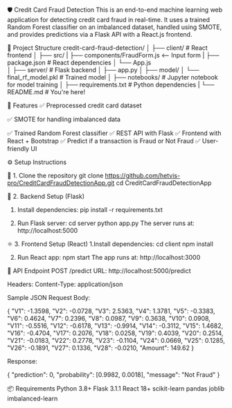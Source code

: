 🛡️ Credit Card Fraud Detection
This is an end-to-end machine learning web application for detecting credit card fraud in real-time. It uses a trained Random Forest classifier on an imbalanced dataset, handled using SMOTE, and provides predictions via a Flask API with a React.js frontend.

📁 Project Structure
credit-card-fraud-detection/
│
├── client/ # React frontend
│ ├── src/
| ├── components/FraudForm.js <-- Input form
| ├── package.json # React dependencies
│ └── App.js  
│
├── server/ # Flask backend
│ ├── app.py
│
├── model/
│ └── final_rf_model.pkl # Trained model
│
├── notebooks/ # Jupyter notebook for model training
│
├── requirements.txt # Python dependencies
|
└── README.md # You're here!

🚀 Features
✅ Preprocessed credit card dataset

✅ SMOTE for handling imbalanced data

✅ Trained Random Forest classifier
✅ REST API with Flask
✅ Frontend with React + Bootstrap
✅ Predict if a transaction is Fraud or Not Fraud
✅ User-friendly UI

⚙️ Setup Instructions

🔧 1. Clone the repository
git clone https://github.com/hetvis-pro/CreditCardFraudDetectionApp.git
cd CreditCardFraudDetectionApp

🧠 2. Backend Setup (Flask)

1. Install dependencies:
   pip install -r requirements.txt

2. Run Flask server:
   cd server
   python app.py
   The server runs at: http://localhost:5000

⚛️ 3. Frontend Setup (React)
1.Install dependencies:
cd client
npm install

2. Run React app:
   npm start
   The app runs at: http://localhost:3000

🔌 API Endpoint
POST /predict
URL: http://localhost:5000/predict

Headers:
Content-Type: application/json

Sample JSON Request Body:

{
"V1": -1.3598,
"V2": -0.0728,
"V3": 2.5363,
"V4": 1.3781,
"V5": -0.3383,
"V6": 0.4624,
"V7": 0.2396,
"V8": 0.0987,
"V9": 0.3638,
"V10": 0.0908,
"V11": -0.5516,
"V12": -0.6178,
"V13": -0.9914,
"V14": -0.3112,
"V15": 1.4682,
"V16": -0.4704,
"V17": 0.2076,
"V18": 0.0258,
"V19": 0.4039,
"V20": 0.2514,
"V21": -0.0183,
"V22": 0.2778,
"V23": -0.1104,
"V24": 0.0669,
"V25": 0.1285,
"V26": -0.1891,
"V27": 0.1336,
"V28": -0.0210,
"Amount": 149.62
}

Response:

{
"prediction": 0,
"probability": [0.9982, 0.0018],
"message": "Not Fraud"
}

📦 Requirements
Python 3.8+
Flask 3.1.1
React 18+
scikit-learn
pandas
joblib
imbalanced-learn
